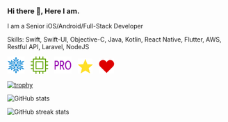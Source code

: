 ### Hi there 👋, Here I am.

I am a Senior iOS/Android/Full-Stack Developer

Skills: Swift, Swift-UI, Objective-C, Java, Kotlin, React Native, Flutter, AWS, Restful API, Laravel, NodeJS


<a href='https://archiveprogram.github.com/'><img src='https://raw.githubusercontent.com/acervenky/animated-github-badges/master/assets/acbadge.gif' width='40' height='40'></a> <a href='https://docs.github.com/en/developers'><img src='https://raw.githubusercontent.com/acervenky/animated-github-badges/master/assets/devbadge.gif' width='40' height='40'></a> <a href='https://github.com/pricing'><img src='https://raw.githubusercontent.com/acervenky/animated-github-badges/master/assets/pro.gif' width='40' height='40'></a> <a href='https://stars.github.com/'><img src='https://raw.githubusercontent.com/acervenky/animated-github-badges/master/assets/starbadge.gif' width='35' height='35'></a> <a href='https://docs.github.com/en/github/supporting-the-open-source-community-with-github-sponsors'><img src='https://raw.githubusercontent.com/acervenky/animated-github-badges/master/assets/sponsorbadge.gif' width='35' height='35'></a> 

[![trophy](https://github-profile-trophy.vercel.app/?username=FullStackDevCoach)](https://github.com/ryo-ma/github-profile-trophy)

![GitHub stats](https://github-readme-stats.vercel.app/api?username=FullStackDevCoach&show_icons=true&count_private=true)  

![GitHub streak stats](https://github-readme-streak-stats.herokuapp.com/?user=FullStackDevCoach)  

